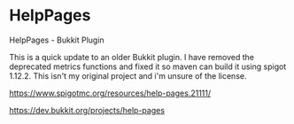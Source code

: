 # HelpPages
HelpPages - Bukkit Plugin

This is a quick update to an older Bukkit plugin. 
I have removed the deprecated metrics functions and fixed it so maven can build it using spigot 1.12.2. 
This isn't my original project and i'm unsure of the license. 

https://www.spigotmc.org/resources/help-pages.21111/

https://dev.bukkit.org/projects/help-pages
